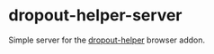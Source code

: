 # dropout-helper-server

Simple server for the [dropout-helper](https://github.com/KurtThiemann/dropout-helper) browser addon.
